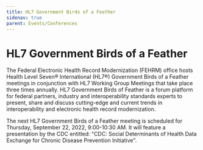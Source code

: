 ```yaml
---
title: HL7 Government Birds of a Feather
sidenav: true
parent: Events/Conferences
---
```

# HL7 Government Birds of a Feather

The Federal Electronic Health Record Modernization (FEHRM) office hosts Health Level Seven® International (HL7®) Government Birds of a Feather meetings in conjunction with HL7 Working Group Meetings that take place three times annually. HL7 Government Birds of Feather is a forum platform for federal partners, industry and interoperability standards experts to present, share and discuss cutting-edge and current trends in interoperability and electronic health record modernization.

The next HL7 Government Birds of a Feather meeting is scheduled for Thursday, September 22, 2022, 9:00-10:30 AM. It will feature a presentation by the CDC entitled: "CDC: Social Determinants of Health Data Exchange for Chronic Disease Prevention Initiative".